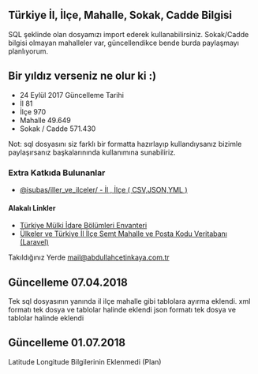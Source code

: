 ## Türkiye İl, İlçe, Mahalle, Sokak, Cadde Bilgisi
SQL şeklinde olan dosyamızı import ederek kullanabilirsiniz. Sokak/Cadde bilgisi olmayan mahalleler var, güncellendikce bende burda paylaşmayı planlıyorum.

## Bir yıldız verseniz ne olur ki :)
- 24 Eylül 2017 Güncelleme Tarihi
- İl 81
- İlçe 970
- Mahalle 49.649 
- Sokak / Cadde 571.430

Not: sql dosyasını siz farklı bir formatta hazırlayıp kullandıysanız bizimle paylaşırsanız başkalarınında kullanımına sunabiliriz.

### Extra Katkıda Bulunanlar
- [@isubas/iller_ve_ilceler/ - İl , İlçe ( CSV,JSON,YML ) ](https://github.com/isubas/iller_ve_ilceler/)

#### Alakalı Linkler
- [Türkiye Mülki İdare Bölümleri Envanteri ](https://www.e-icisleri.gov.tr/Anasayfa/MulkiIdariBolumleri.aspx)
- [Ülkeler ve Türkiye İl İlçe Semt Mahalle ve Posta Kodu Veritabanı (Laravel) ](https://github.com/epigra/tr-geozones)

Takıldığınız Yerde mail@abdullahcetinkaya.com.tr

## Güncelleme 07.04.2018
Tek sql dosyasının yanında il ilçe mahalle gibi tablolara ayırma eklendi.
xml formatı tek dosya ve tablolar halinde eklendi
json formatı tek dosya ve tablolar halinde eklendi

## Güncelleme 01.07.2018
Latitude Longitude Bilgilerinin Eklenmedi (Plan)
